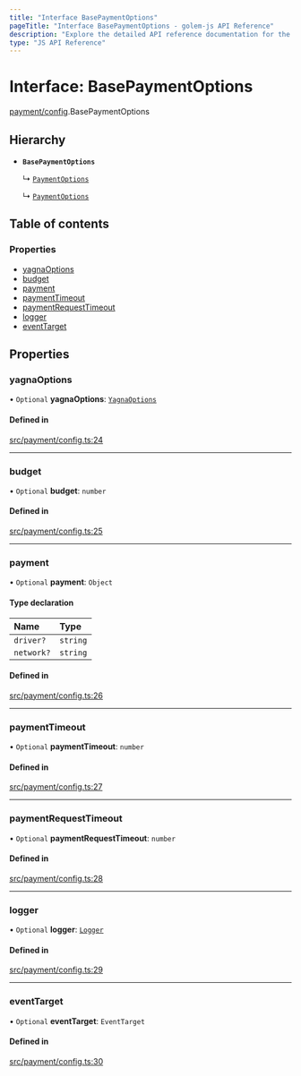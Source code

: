```yaml
---
title: "Interface BasePaymentOptions"
pageTitle: "Interface BasePaymentOptions - golem-js API Reference"
description: "Explore the detailed API reference documentation for the Interface BasePaymentOptions within the golem-js SDK for the Golem Network."
type: "JS API Reference"
---
```

# Interface: BasePaymentOptions

[payment/config](../modules/payment_config).BasePaymentOptions

## Hierarchy

- **`BasePaymentOptions`**

  ↳ [`PaymentOptions`](payment_payments.PaymentOptions)

  ↳ [`PaymentOptions`](payment_service.PaymentOptions)

## Table of contents

### Properties

- [yagnaOptions](payment_config.BasePaymentOptions#yagnaoptions)
- [budget](payment_config.BasePaymentOptions#budget)
- [payment](payment_config.BasePaymentOptions#payment)
- [paymentTimeout](payment_config.BasePaymentOptions#paymenttimeout)
- [paymentRequestTimeout](payment_config.BasePaymentOptions#paymentrequesttimeout)
- [logger](payment_config.BasePaymentOptions#logger)
- [eventTarget](payment_config.BasePaymentOptions#eventtarget)

## Properties

### yagnaOptions

• `Optional` **yagnaOptions**: [`YagnaOptions`](../modules/executor_executor#yagnaoptions)

#### Defined in

[src/payment/config.ts:24](https://github.com/golemfactory/golem-js/blob/e7b6d14/src/payment/config.ts#L24)

___

### budget

• `Optional` **budget**: `number`

#### Defined in

[src/payment/config.ts:25](https://github.com/golemfactory/golem-js/blob/e7b6d14/src/payment/config.ts#L25)

___

### payment

• `Optional` **payment**: `Object`

#### Type declaration

| Name | Type |
| :------ | :------ |
| `driver?` | `string` |
| `network?` | `string` |

#### Defined in

[src/payment/config.ts:26](https://github.com/golemfactory/golem-js/blob/e7b6d14/src/payment/config.ts#L26)

___

### paymentTimeout

• `Optional` **paymentTimeout**: `number`

#### Defined in

[src/payment/config.ts:27](https://github.com/golemfactory/golem-js/blob/e7b6d14/src/payment/config.ts#L27)

___

### paymentRequestTimeout

• `Optional` **paymentRequestTimeout**: `number`

#### Defined in

[src/payment/config.ts:28](https://github.com/golemfactory/golem-js/blob/e7b6d14/src/payment/config.ts#L28)

___

### logger

• `Optional` **logger**: [`Logger`](utils_logger_logger.Logger)

#### Defined in

[src/payment/config.ts:29](https://github.com/golemfactory/golem-js/blob/e7b6d14/src/payment/config.ts#L29)

___

### eventTarget

• `Optional` **eventTarget**: `EventTarget`

#### Defined in

[src/payment/config.ts:30](https://github.com/golemfactory/golem-js/blob/e7b6d14/src/payment/config.ts#L30)
